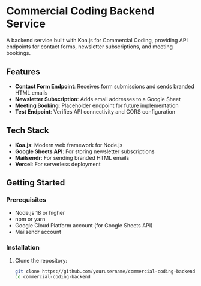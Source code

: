# Commercial Coding Backend Service

A backend service built with Koa.js for Commercial Coding, providing API endpoints for contact forms, newsletter subscriptions, and meeting bookings.

## Features

- **Contact Form Endpoint**: Receives form submissions and sends branded HTML emails
- **Newsletter Subscription**: Adds email addresses to a Google Sheet
- **Meeting Booking**: Placeholder endpoint for future implementation
- **Test Endpoint**: Verifies API connectivity and CORS configuration

## Tech Stack

- **Koa.js**: Modern web framework for Node.js
- **Google Sheets API**: For storing newsletter subscriptions
- **Mailsendr**: For sending branded HTML emails
- **Vercel**: For serverless deployment

## Getting Started

### Prerequisites

- Node.js 18 or higher
- npm or yarn
- Google Cloud Platform account (for Google Sheets API)
- Mailsendr account

### Installation

1. Clone the repository:
   ```bash
   git clone https://github.com/yourusername/commercial-coding-backend.git
   cd commercial-coding-backend

